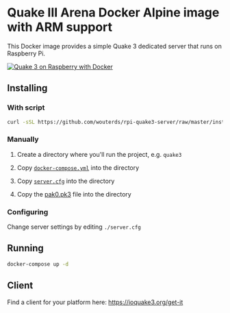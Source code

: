 # Quake III Arena Docker Alpine image with ARM support

This Docker image provides a simple Quake 3 dedicated server that runs on Raspberry Pi.

[![Quake 3 on Raspberry with Docker](https://wouterdeschuyter.be/static/media/2fc444b5-e80e-49bb-85ef-71c3023e0e88.jpg)](https://wouterdeschuyter.be/blog/running-a-dedicated-quake-3-arena-server-on-raspberry-pi-with-docker)

## Installing

### With script

```bash
curl -sSL https://github.com/wouterds/rpi-quake3-server/raw/master/install.sh | sh
```

### Manually

1. Create a directory where you'll run the project, e.g. `quake3`

2. Copy [`docker-compose.yml`](/docker-compose.yml) into the directory

3. Copy [`server.cfg`](/server.cfg) into the directory

4. Copy the [pak0.pk3](https://github.com/wouterds/rpi-quake3-server/releases/download/1.0.0/pak0.pk3) file into the directory


### Configuring

Change server settings by editing `./server.cfg`

## Running

```bash
docker-compose up -d
```

## Client

Find a client for your platform here: https://ioquake3.org/get-it

